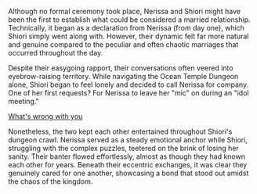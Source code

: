 <!-- title: Keeping Company -->
<!-- relationship: Marriage -->

Although no formal ceremony took place, Nerissa and Shiori might have been the first to establish what could be considered a married relationship. Technically, it began as a declaration from Nerissa (from day one), which Shiori simply went along with. However, their dynamic felt far more natural and genuine compared to the peculiar and often chaotic marriages that occurred throughout the day.

Despite their easygoing rapport, their conversations often veered into eyebrow-raising territory. While navigating the Ocean Temple Dungeon alone, Shiori began to feel lonely and decided to call Nerissa for company. One of her first requests? For Nerissa to leave her "mic" on during an "idol meeting."

[What's wrong with you](#embed:https://www.youtube.com/live/LTIq_0ykLVA?t=4323)

Nonetheless, the two kept each other entertained throughout Shiori's dungeon crawl. Nerissa served as a steady emotional anchor while Shiori, struggling with the complex puzzles, teetered on the brink of losing her sanity. Their banter flowed effortlessly, almost as though they had known each other for years. Beneath their eccentric exchanges, it was clear they genuinely cared for one another, showcasing a bond that stood out amidst the chaos of the kingdom.
